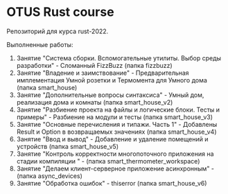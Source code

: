 # OTUS Rust course

Репозиторий для курса rust-2022.

Выполненные работы:
1. Занятие "Система сборки. Вспомогательные утилиты. Выбор среды разработки" - Сломанный FizzBuzz (папка fizzbuzz)
2. Занятие "Владение и заимствование" - Предварительная имплементация Умной розетки и Термомента для Умного дома (папка smart_house)
3. Занятие "Дополнительные вопросы синтаксиса" - Умный дом, реализация дома и комнаты (папка smart_house_v2)
4. Занятие "Разбиение проекта на файлы и логические блоки. Тесты и примеры" - Разбиение на модули и тесты (папка smart_house_v3)
5. Занятие "Основные перечисления и типажи. Часть 1" - Добавлены Result и Option в возвращаемых значениях (папка smart_house_v4)
6. Занятие "Ввод и вывод" - Добавление и удаление помещений и устройств (папка smart_house_v5)
8. Занятие "Контроль корректности многопоточного приложения на стадии компиляции " - (папка smart_thermometer_workspace)
9. Занятие "Делаем клиент-серверное приложение асинхронным" - (папка async_devices)
11. Занятие "Обработка ошибок" - thiserror (папка smart_house_v6)